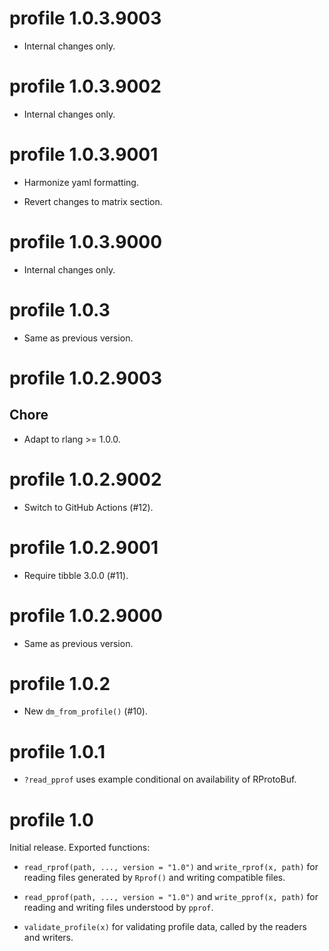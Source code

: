 <!-- NEWS.md is maintained by https://fledge.cynkra.com, contributors should not edit this file -->

# profile 1.0.3.9003

- Internal changes only.


# profile 1.0.3.9002

- Internal changes only.


# profile 1.0.3.9001

- Harmonize yaml formatting.

- Revert changes to matrix section.


# profile 1.0.3.9000

- Internal changes only.


# profile 1.0.3

- Same as previous version.


# profile 1.0.2.9003

## Chore

- Adapt to rlang >= 1.0.0.


# profile 1.0.2.9002

- Switch to GitHub Actions (#12).


# profile 1.0.2.9001

- Require tibble 3.0.0 (#11).


# profile 1.0.2.9000

- Same as previous version.


# profile 1.0.2

- New `dm_from_profile()` (#10).


# profile 1.0.1

- `?read_pprof` uses example conditional on availability of RProtoBuf.

# profile 1.0

Initial release. Exported functions:

- `read_rprof(path, ..., version = "1.0")` and `write_rprof(x, path)` for reading files generated by `Rprof()` and writing compatible files.

- `read_pprof(path, ..., version = "1.0")` and `write_pprof(x, path)` for reading and writing files understood by `pprof`.

- `validate_profile(x)` for validating profile data, called by the readers and writers.
